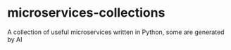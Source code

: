 # microservices-collections
A collection of useful microservices written in Python, some are generated by AI
